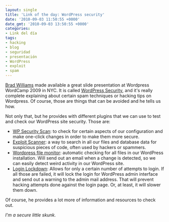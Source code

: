 ```yaml
---
layout: single
title: 'Link of the day: WordPress security'
date: '2010-09-03 11:50:55 +0000'
date_gmt: '2010-09-03 13:50:55 +0000'
categories:
- Link del día
tags:
- hacking
- blog
- seguridad
- presentación
- WordPress
- exploit
- spam
---
```


[Brad Williams](http://strangework.com/) made available a great slide presentation at Wordpress WordCamp 2009 in NYC. It is called [WordPress Security](http://www.slideshare.net/williamsba/wordpress-security-updated), and it's really complete explaining about certain spam techniques or hacking tips on Wordpress. Of course, those are things that can be avoided and he tells us how.

Not only that, but he provides with different plugins that we can use to test and check our WordPress site  security. Those are:

- [WP Security Scan](http://wordpress.org/extend/plugins/wp-security-scan/): to check for certain aspects of our configuration and make one-click changes in order to make them more secure.
- [Exploit Scanner](http://wordpress.org/extend/plugins/exploit-scanner/): a way to search in all our files and database data for suspicious pieces of code, often used by hackers or spammers.
- [Wordpress file monitor](http://wordpress.org/extend/plugins/wordpress-file-monitor/): automatic checking for all files in our WordPress installation. Will send out an email when a change is detected, so we can easily detect weird activity in our WordPress site.
- [Login Lockdown](http://wordpress.org/extend/plugins/login-lockdown/): Allows for only a certain number of attempts to login. If all those are failed, it will lock the login for WordPress admin interface and send out a warning to the admin mail address. That will prevent hacking attempts done against the login page. Or, at least, it will slower them down.

Of course, he provides a lot more of information and resources to check out.

_I'm a secure little skunk._
